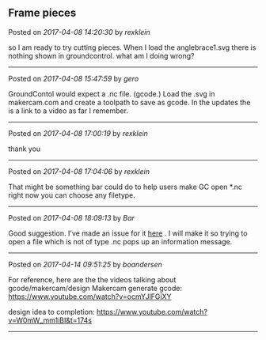 ## Frame pieces
Posted on *2017-04-08 14:20:30* by *rexklein*

so I am ready to try cutting pieces. When I load the anglebrace1.svg there is nothing shown in groundcontrol. what am I doing wrong?

---

Posted on *2017-04-08 15:47:59* by *gero*

GroundContol would expect a .nc file. (gcode.) Load the .svg in makercam.com and create a toolpath to save as gcode. In the updates the is a link to a video as far I remember.

---

Posted on *2017-04-08 17:00:19* by *rexklein*

thank you

---

Posted on *2017-04-08 17:04:06* by *rexklein*

That might be something bar could do to help users make GC open *.nc right now you can choose any filetype.

---

Posted on *2017-04-08 18:09:13* by *Bar*

Good suggestion. I've made an issue for it [here](https://github.com/MaslowCNC/GroundControl/issues/180) . I will make it so trying to open a file which is not of type .nc pops up an information message.

---

Posted on *2017-04-14 09:51:25* by *boandersen*

For reference, here are the the videos talking about gcode/makercam/design
Makercam generate gcode:
https://www.youtube.com/watch?v=ocmYJlFGjXY

design idea to completion:
https://www.youtube.com/watch?v=W0mW_mm1iBI&t=174s

---

